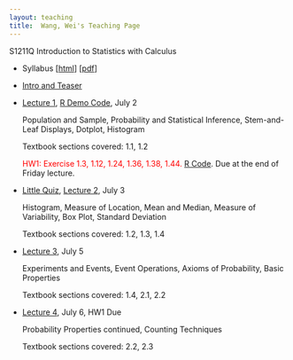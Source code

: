 ```yaml
---
layout: teaching
title:  Wang, Wei's Teaching Page
---
```

S1211Q Introduction to Statistics with Calculus

- Syllabus \[[html](./syllabus.html)\] \[[pdf](./syllabus.pdf)\]
- [Intro and Teaser](./intro.html)
- [Lecture 1](./lecture1.pdf), [R Demo Code](./R_demo_1.R), July 2

  Population and Sample, Probability and Statistical Inference, Stem-and-Leaf
  Displays, Dotplot, Histogram

  Textbook sections covered: 1.1, 1.2

  <font color="red">HW1: Exercise 1.3, 1.12, 1.24, 1.36, 1.38, 1.44.</font> [R Code](./hw1.R). Due at the end of Friday lecture.

- [Little Quiz](./quiz2.html), [Lecture 2](./lecture2.pdf), July 3   

  Histogram, Measure of Location, Mean and Median,  Measure of Variability, Box Plot, Standard Deviation

  Textbook sections covered: 1.2, 1.3, 1.4

- [Lecture 3](./lecture3.pdf), July 5

  Experiments and Events, Event Operations, Axioms of Probability, Basic Properties

  Textbook sections covered: 1.4, 2.1, 2.2

- [Lecture 4](./lecture4.pdf), July 6, HW1 Due

  Probability Properties continued, Counting Techniques

  Textbook sections covered: 2.2, 2.3              

